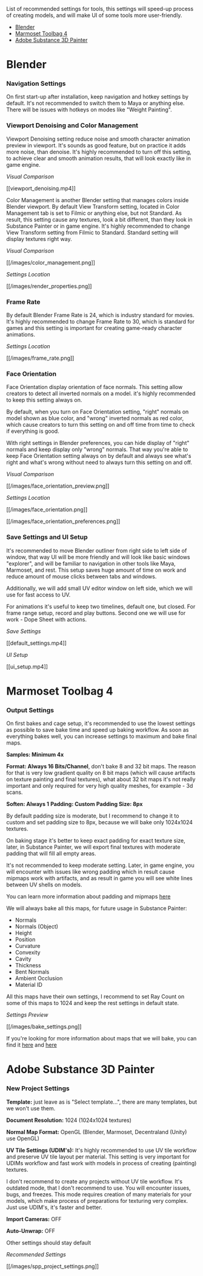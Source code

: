 List of recommended settings for tools, this settings will speed-up process of creating models, and will make UI of some tools more user-friendly.
- [Blender](https://github.com/the-ankou/advanced-documentation/wiki/Software-Settings#blender)
- [Marmoset Toolbag 4](https://github.com/the-ankou/advanced-documentation/wiki/Software-Settings#marmoset-toolbag-4)
- [Adobe Substance 3D Painter](https://github.com/the-ankou/advanced-documentation/wiki/Software-Settings#adobe-substance-3d-painter)
# Blender
### Navigation Settings 
On first start-up after installation, keep navigation and hotkey settings by default. It's not recommended to switch them to Maya or anything else. There will be issues with hotkeys on modes like "Weight Painting". 

### Viewport Denoising and Color Management
Viewport Denoising setting reduce noise and smooth character animation preview in viewport. It's sounds as good feature, but on practice it adds more noise, than denoise. It's highly recommended to turn off this setting, to achieve clear and smooth animation results, that will look exactly like in game engine. 

*Visual Comparison*


[[viewport_denoising.mp4]]

Color Management is another Blender setting that manages colors inside Blender viewport. By default View Transform setting, located in Color Management tab is set to Filmic or anything else, but not Standard. As result, this setting cause any textures, look a bit different, than they look in Substance Painter or in game engine. It's highly recommended to change View Transform setting from Filmic to Standard. Standard setting will display textures right way.

*Visual Comparison*

[[/images/color_management.png]]

*Settings Location*

[[/images/render_properties.png]]

### Frame Rate
By default Blender Frame Rate is 24, which is industry standard for movies. It's highly recommended to change Frame Rate to 30, which is standard for games and this setting is important for creating game-ready character animations. 

*Settings Location*

[[/images/frame_rate.png]]

### Face Orientation
Face Orientation display orientation of face normals. This setting allow creators to detect all inverted normals on a model. it's highly recommended to keep this setting always on. 

By default, when you turn on Face Orientation setting, "right" normals on model shown as blue color, and "wrong" inverted normals as red color, which cause creators to turn this setting on and off time from time to check if everything is good. 

With right settings in Blender preferences, you can hide display of "right" normals and keep display only "wrong" normals. That way you're able to keep Face Orientation setting always on by default and always see what's right and what's wrong without need to always turn this setting on and off. 

*Visual Comparison*

[[/images/face_orientation_preview.png]]

*Settings Location*

[[/images/face_orientation.png]]

[[/images/face_orientation_preferences.png]]
 




### Save Settings and UI Setup
It's recommended to move Blender outliner from right side to left side of window, that way UI will be more friendly and will look like basic windows "explorer", and will be familiar to navigation in other tools like Maya, Marmoset, and rest. This setup saves huge amount of time on work and reduce amount of mouse clicks between tabs and windows.

Additionally, we will add small UV editor window on left side, which we will use for fast access to UV. 

For animations it's useful to keep two timelines, default one, but closed. For frame range setup, record and play buttons. Second one we will use for work - Dope Sheet with actions. 

*Save Settings*

[[default_settings.mp4]]

*UI Setup*

[[ui_setup.mp4]]

# Marmoset Toolbag 4
### Output Settings
On first bakes and cage setup, it's recommended to use the lowest settings as possible to save bake time and speed up baking workflow. As soon as everything bakes well, you can increase settings to maximum and bake final maps.

**Samples: Minimum 4x**

**Format: Always 16 Bits/Channel**, don't bake 8 and 32 bit maps. The reason for that is very low gradient quality on 8 bit maps (which will cause artifacts on texture painting and final textures), what about 32 bit maps it's not really important and only required for very high quality meshes, for example - 3d scans.

**Soften: Always 1**
**Padding: Custom**
**Padding Size: 8px**

By default padding size is moderate, but I recommend to change it to custom and set padding size to 8px, because we will bake only 1024x1024 textures.

On baking stage it's better to keep exact padding for exact texture size, later, in Substance Painter, we will export final textures with moderate padding that will fill all empty areas. 

It's not recommended to keep moderate setting. Later, in game engine, you will encounter with issues like wrong padding which in result cause mipmaps work with artifacts, and as result in game you will see white lines between UV shells on models.
 
 You can learn more information about padding and mipmaps 
 [here](http://wiki.polycount.com/wiki/Edge_padding) 

We will always bake all this maps, for future usage in Substance Painter:
- Normals
- Normals (Object)
- Height
- Position
- Curvature
- Convexity
- Cavity
- Thickness
- Bent Normals
- Ambient Occlusion
- Material ID

All this maps have their own settings, I recommend to set Ray Count on some of this maps to 1024 and keep the rest settings in default state. 

*Settings Preview*

[[/images/bake_settings.png]]

If you're looking for more information about maps that we will bake, you can find it [here](https://marmoset.co/posts/toolbag-baking-tutorial/) and [here](https://docs.marmoset.co/docs/map-types/)
# Adobe Substance 3D Painter
### New Project Settings
**Template:** just leave as is "Select template...", 
there are many templates, but we won't use them.

**Document Resolution:** 1024 (1024x1024 textures)

**Normal Map Format:** OpenGL (Blender, Marmoset, Decentraland (Unity) use OpenGL)

**UV Tile Settings (UDIM's):** It's highly recommended to use UV tile workflow and preserve UV tile layout per material. This setting is very important for UDIMs workflow and fast work with models in process of creating (painting) textures. 

I don't recommend to create any projects without UV tile workflow. It's outdated mode, that I don't recommend to use. You will encounter issues, bugs, and freezes. This mode requires creation of many materials for your models, which make process of preparations for texturing very complex. Just use UDIM's, it's faster and better. 

**Import Cameras:** OFF

**Auto-Unwrap:** OFF

Other settings should stay default

*Recommended Settings*

[[/images/spp_project_settings.png]]
